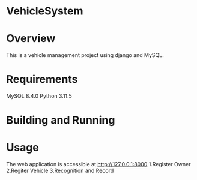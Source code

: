 # VehicleSystem

# Overview
This is a vehicle management project using django and MySQL.

# Requirements
  MySQL 8.4.0
  Python 3.11.5

# Building and Running

# Usage
  The web application is accessible at http://127.0.0.1:8000
  1.Register Owner
  2.Regiter Vehicle
  3.Recognition and Record
